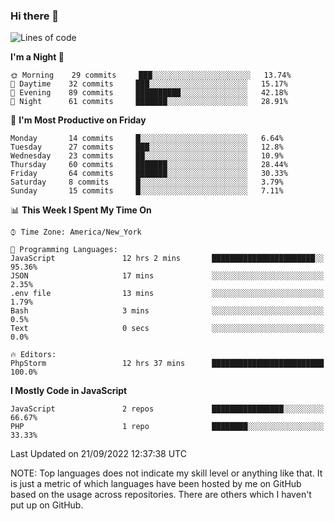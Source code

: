 ### Hi there 👋

<!--
**LynxJinxxy/LynxJinxxy** is a ✨ _special_ ✨ repository because its `README.md` (this file) appears on your GitHub profile.

Here are some ideas to get you started:

- 🔭 I’m currently working on ...
- 🌱 I’m currently learning ...
- 👯 I’m looking to collaborate on ...
- 🤔 I’m looking for help with ...
- 💬 Ask me about ...
- 📫 How to reach me: ...
- 😄 Pronouns: ...
- ⚡ Fun fact: ...
-->

<!--START_SECTION:waka-->
![Lines of code](https://img.shields.io/badge/From%20Hello%20World%20I%27ve%20Written-22%20Thousand%20lines%20of%20code-blue)

**I'm a Night 🦉** 

```text
🌞 Morning    29 commits     ███░░░░░░░░░░░░░░░░░░░░░░   13.74% 
🌆 Daytime    32 commits     ███░░░░░░░░░░░░░░░░░░░░░░   15.17% 
🌃 Evening    89 commits     ██████████░░░░░░░░░░░░░░░   42.18% 
🌙 Night      61 commits     ███████░░░░░░░░░░░░░░░░░░   28.91%

```
📅 **I'm Most Productive on Friday** 

```text
Monday       14 commits     █░░░░░░░░░░░░░░░░░░░░░░░░   6.64% 
Tuesday      27 commits     ███░░░░░░░░░░░░░░░░░░░░░░   12.8% 
Wednesday    23 commits     ██░░░░░░░░░░░░░░░░░░░░░░░   10.9% 
Thursday     60 commits     ███████░░░░░░░░░░░░░░░░░░   28.44% 
Friday       64 commits     ███████░░░░░░░░░░░░░░░░░░   30.33% 
Saturday     8 commits      █░░░░░░░░░░░░░░░░░░░░░░░░   3.79% 
Sunday       15 commits     █░░░░░░░░░░░░░░░░░░░░░░░░   7.11%

```


📊 **This Week I Spent My Time On** 

```text
⌚︎ Time Zone: America/New_York

💬 Programming Languages: 
JavaScript               12 hrs 2 mins       ███████████████████████░░   95.36% 
JSON                     17 mins             ░░░░░░░░░░░░░░░░░░░░░░░░░   2.35% 
.env file                13 mins             ░░░░░░░░░░░░░░░░░░░░░░░░░   1.79% 
Bash                     3 mins              ░░░░░░░░░░░░░░░░░░░░░░░░░   0.5% 
Text                     0 secs              ░░░░░░░░░░░░░░░░░░░░░░░░░   0.0%

🔥 Editors: 
PhpStorm                 12 hrs 37 mins      █████████████████████████   100.0%

```

**I Mostly Code in JavaScript** 

```text
JavaScript               2 repos             ████████████████░░░░░░░░░   66.67% 
PHP                      1 repo              ████████░░░░░░░░░░░░░░░░░   33.33%

```



 Last Updated on 21/09/2022 12:37:38 UTC
<!--END_SECTION:waka-->
NOTE: Top languages does not indicate my skill level or anything like that. It is just a metric of which languages have been hosted by me on GitHub based on the usage across repositories. There are others which I haven't put up on GitHub.
